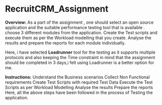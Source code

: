 # RecruitCRM_Assignment
**Overview:**
As a part of the assignment , one should select an open source application and the suitable performance testing tool that is available .
choose 3 different modules from the application.
Create the Test scripts and execute them as per the Workload modelling that you create. 
Analyse the results and prepare the reports for each module individually.

Here, i have selected **Loadrunner** tool for the testing as it supports multiple protocols and also keeping the Time constraint in mind that the assignment should be completed in 3 days,i felt using Loadrunner is a better option for me.

**Instructions:**
Understand the Business scenarios
Collect Non Functional requirements
Create Test Scripts with required Test Data
Execute the Test Scripts as per Workload Modelling
Analyse the results
Prepare the reports
Here, all the above steps have been followed in the process of Testing the application.
